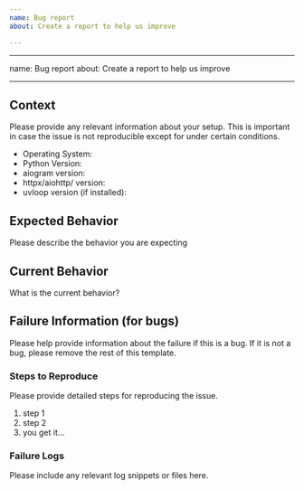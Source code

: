 ```yaml
---
name: Bug report
about: Create a report to help us improve

---
```


---
name: Bug report
about: Create a report to help us improve

---

## Context

Please provide any relevant information about your setup. This is important in case the issue is not reproducible except for under certain conditions.

* Operating System:
* Python Version: 
* aiogram version: 
* httpx/aiohttp/<your-http-driver> version: 
* uvloop version (if installed): 

## Expected Behavior

Please describe the behavior you are expecting

## Current Behavior

What is the current behavior?

## Failure Information (for bugs)

Please help provide information about the failure if this is a bug. If it is not a bug, please remove the rest of this template.

### Steps to Reproduce

Please provide detailed steps for reproducing the issue.

1. step 1
2. step 2
3. you get it...

### Failure Logs

Please include any relevant log snippets or files here.
